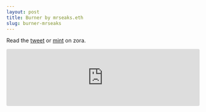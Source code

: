 ```yaml
---
layout: post
title: Burner by mrseaks.eth
slug: burner-mrseaks
---
```


Read the [tweet](https://twitter.com/SeaksMr/status/1708756067663176185) or [mint](https://zora.co/collect/zora:0xc69eec2a65759558786af4ce9031e1272ad20523) on zora.

<div style="border-radius:4px;overflow:hidden;max-width:600px;margin:0 auto;background-color:white"><iframe id="embed" width="100%" style="width:1px;min-width:100%;" frameBorder="0" src="https://zora.co/editions/zora:0xc69eec2a65759558786af4ce9031e1272ad20523/frame?padding=&mediaPadding=&showDetails=false&theme=light&showMedia=true&showCollectors=false&showMintingUI=true"></iframe></div><script src="https://cdnjs.cloudflare.com/ajax/libs/iframe-resizer/4.3.2/iframeResizer.min.js" integrity="sha512-dnvR4Aebv5bAtJxDunq3eE8puKAJrY9GBJYl9GC6lTOEC76s1dbDfJFcL9GyzpaDW4vlI/UjR8sKbc1j6Ynx6w==" crossorigin="anonymous" referrerpolicy="no-referrer"></script><script>iFrameResize({ log: false, heightCalculationMethod: 'taggedElement' }, '#embed')</script>
